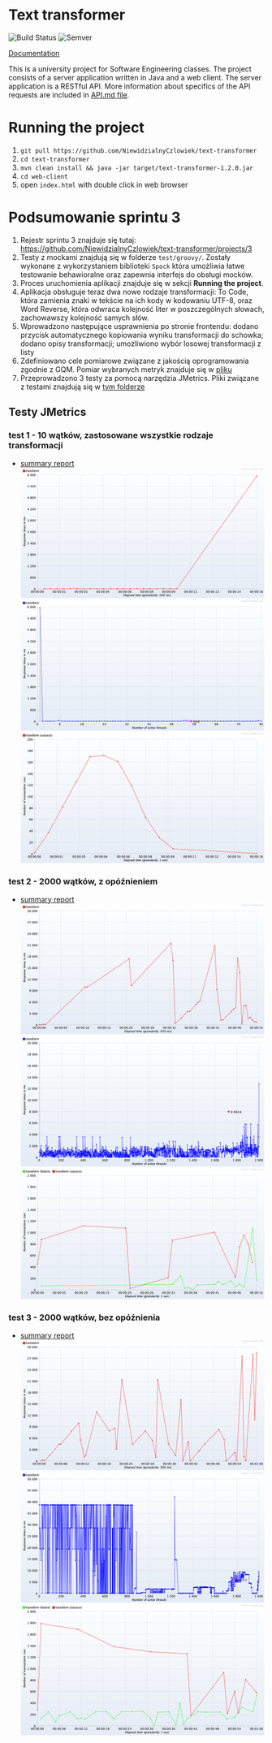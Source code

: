 # Text transformer

![Build Status](https://travis-ci.org/NiewidzialnyCzlowiek/text-transformer.svg?branch=master)
![Semver](http://img.shields.io/SemVer/1.2.0.png)

[Documentation](https://niewidzialnyczlowiek.github.io/text-transformer/)



This is a university project for Software Engineering classes. The project consists of a server application written in Java and a web client. The server application is a RESTful API. More information about specifics of the API requests are included in [API.md file](API.md).


# Running the project
1. `git pull https://github.com/NiewidzialnyCzlowiek/text-transformer`
2. `cd text-transformer`
3. `mvn clean install && java -jar target/text-transformer-1.2.0.jar`
4. `cd web-client`
5. open `index.html` with double click in web browser

# Podsumowanie sprintu 3
1. Rejestr sprintu 3 znajduje się tutaj: https://github.com/NiewidzialnyCzlowiek/text-transformer/projects/3
2. Testy z mockami znajdują się w folderze `test/groovy/`. Zostały wykonane z wykorzystaniem biblioteki `Spock` która umożliwia
łatwe testowanie behawioralne oraz zapewnia interfejs do obsługi mocków.
3. Proces uruchomienia aplikacji znajduje się w sekcji **Running the project**.
4. Aplikacja obsługuje teraz dwa nowe rodzaje transformacji: To Code, która zamienia znaki w tekście na ich kody w kodowaniu UTF-8, oraz Word Reverse, która odwraca kolejność liter w poszczególnych słowach, zachowawszy kolejność samych słów.
5. Wprowadzono następujące usprawnienia po stronie frontendu: dodano przycisk automatycznego kopiowania wyniku transformacji do schowka; dodano opisy transformacji; umożliwiono wybór losowej transformacji z listy
6. Zdefiniowano cele pomiarowe związane z jakością oprogramowania zgodnie z GQM. Pomiar wybranych metryk znajduje się w [pliku](https://github.com/NiewidzialnyCzlowiek/text-transformer/blob/master/Pomiar%20jakos%CC%81ci%20oprogramowania.pdf)
7. Przeprowadzono 3 testy za pomocą narzędzia JMetrics. Pliki związane z testami znajdują się w [tym folderze](https://github.com/NiewidzialnyCzlowiek/text-transformer/tree/master/JMeter%20testing)

## Testy JMetrics
### test 1 - 10 wątków, zastosowane wszystkie rodzaje transformacji
  * [summary report](https://github.com/NiewidzialnyCzlowiek/text-transformer/blob/master/JMeter%20testing/test1-report.xlsx)
  ![test1 response time](https://github.com/NiewidzialnyCzlowiek/text-transformer/blob/master/JMeter%20testing/test1-resp-time.png)
  ![test1 response vs threads](https://github.com/NiewidzialnyCzlowiek/text-transformer/blob/master/JMeter%20testing/test1-resp-vs-thr.png)
  ![test1 transactions per second](https://github.com/NiewidzialnyCzlowiek/text-transformer/blob/master/JMeter%20testing/test1-trans-per-sec.png)
### test 2 - 2000 wątków, z opóźnieniem
  * [summary report](https://github.com/NiewidzialnyCzlowiek/text-transformer/blob/master/JMeter%20testing/test2-report.xlsx)
  ![test2 response time](https://github.com/NiewidzialnyCzlowiek/text-transformer/blob/master/JMeter%20testing/test2-resp-time.png)
  ![test2 response vs threads](https://github.com/NiewidzialnyCzlowiek/text-transformer/blob/master/JMeter%20testing/test2-resp-vs-thr.png)
 ![test2 transactions per second](https://github.com/NiewidzialnyCzlowiek/text-transformer/blob/master/JMeter%20testing/test2-trans-per-sec.png)
### test 3 - 2000 wątków, bez opóźnienia
  * [summary report](https://github.com/NiewidzialnyCzlowiek/text-transformer/blob/master/JMeter%20testing/test3-report.xlsx)
  ![test3 response time](https://github.com/NiewidzialnyCzlowiek/text-transformer/blob/master/JMeter%20testing/test3-resp-time.png)
  ![test3 response vs threads](https://github.com/NiewidzialnyCzlowiek/text-transformer/blob/master/JMeter%20testing/test3-resp-vs-thr.png)
  ![test3 transactions per second](https://github.com/NiewidzialnyCzlowiek/text-transformer/blob/master/JMeter%20testing/test3-trans-per-sec.png)
